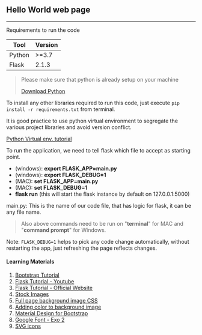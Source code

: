 ## Hello World web page

---

Requirements to run the code

| Tool   | Version |
|--------|---------|
| Python | \>=3.7  |
| Flask  | 2.1.3   |

> Please make sure that python is already setup on your machine
> 
> [Download Python](https://www.python.org/)

To install any other libraries required to run this code, just execute `pip install -r requirements.txt` from terminal.

It is good practice to use python virtual environment to segregate the various project libraries and avoid version conflict.

[Python Virtual env. tutorial](https://docs.python.org/3/tutorial/venv.html)

To run the application, we need to tell flask which file to accept as starting point.

- (windows): **export FLASK_APP=main.py**
- (windows): **export FLASK_DEBUG=1**
- (MAC): **set FLASK_APP=main.py** 
- (MAC): **set FLASK_DEBUG=1**
- **flask run** (this will start the flask instance by default on 127.0.0.1:5000)

main.py: This is the name of our code file, that has logic for flask, it can be any file name.

> Also above commands need to be run on "**terminal**" for MAC and "**command prompt**" for Windows.

Note: `FLASK_DEBUG=1` helps to pick any code change automatically, without restarting the app, just refreshing the page reflects changes.

#### Learning Materials
1. [Bootstrap Tutorial](https://www.tutorialrepublic.com/twitter-bootstrap-tutorial/bootstrap-tables.php)
2. [Flask Tutorial - Youtube](https://www.youtube.com/watch?v=Z1RJmh_OqeA&t=239s&ab_channel=freeCodeCamp.org)
3. [Flask Tutorial - Official Website](https://flask.palletsprojects.com/en/2.1.x/tutorial/)
4. [Stock Images](https://unsplash.com/s/photos/coding)
5. [Full page background image CSS](https://css-tricks.com/perfect-full-page-background-image/)
6. [Adding color to background image](https://www.delftstack.com/howto/css/darken-background-image-css/#:~:text=size%3A%20cover%3B%20%7D-,Use%20the%20background%2Dblend%2Dmode%20Property%20to%20Darken%20Background%20Image,blending%20mode%20of%20the%20background.)
7. [Material Design for Bootstrap](https://mdbootstrap.com/docs/standard/navigation/footer/)
8. [Google Font - Exo 2](https://fonts.google.com/specimen/Exo+2?query=exo)
9. [SVG icons](https://www.svgrepo.com/svg/249746/coding-code)
